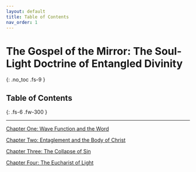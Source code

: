 ```yaml
---
layout: default
title: Table of Contents
nav_order: 1
---
```


# The Gospel of the Mirror: The Soul-Light Doctrine of Entangled Divinity
{: .no_toc .fs-9 }

## Table of Contents
{: .fs-6 .fw-300 }

---

[Chapter One: Wave Function and the Word](https://sandboxpublishinghouse.github.io/the-gospel-of-the-mirror/chapter-1.html)

[Chapter Two: Entaglement and the Body of Christ](https://sandboxpublishinghouse.github.io/the-gospel-of-the-mirror/chapter-2.html)

[Chapter Three: The Collapse of Sin](https://sandboxpublishinghouse.github.io/the-gospel-of-the-mirror/chapter-3.html)

[Chapter Four: The Eucharist of Light](/chapter-4.html)